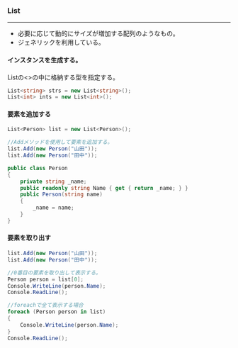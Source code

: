 ### List<T>
--------------------------
* 必要に応じて動的にサイズが増加する配列のようなもの。
* ジェネリックを利用している。

#### インスタンスを生成する。

List<T>の<>の中に格納する型を指定する。
```csharp
List<string> strs = new List<string>();
List<int> ints = new List<int>();
```

#### 要素を追加する

```csharp
List<Person> list = new List<Person>();

//Addメソッドを使用して要素を追加する。
list.Add(new Person("山田"));
list.Add(new Person("田中"));

public class Person
{
    private string _name;
    public readonly string Name { get { return _name; } }
    public Person(string name)
    {
        _name = name;
    }
}
```

#### 要素を取り出す
```csharp
list.Add(new Person("山田"));
list.Add(new Person("田中"));

//0番目の要素を取り出して表示する。
Person person = list[0];
Console.WriteLine(person.Name);
Console.ReadLine();

//foreachで全て表示する場合
foreach (Person person in list)
{
    Console.WriteLine(person.Name);
}
Console.ReadLine();
```
